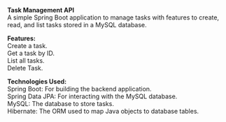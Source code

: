 **Task Management API**  
A simple Spring Boot application to manage tasks with features to create, read, and list tasks stored in a MySQL database.

**Features:**  
Create a task.  
Get a task by ID.  
List all tasks.   
Delete Task.    

**Technologies Used:**  
Spring Boot: For building the backend application.  
Spring Data JPA: For interacting with the MySQL database.  
MySQL: The database to store tasks.  
Hibernate: The ORM used to map Java objects to database tables.  
